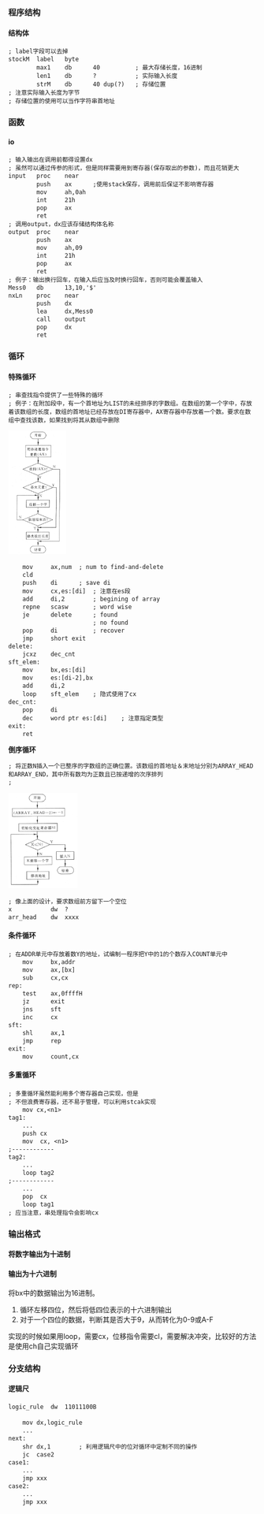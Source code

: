### 程序结构

#### 结构体

```assembly
; label字段可以去掉
stockM  label   byte
        max1    db      40			; 最大存储长度，16进制
        len1    db      ?			; 实际输入长度
        strM    db      40 dup(?)	; 存储位置
; 注意实际输入长度为字节
; 存储位置的使用可以当作字符串首地址
```

### 函数

#### io

```assembly
; 输入输出在调用前都得设置dx
; 虽然可以通过传参的形式，但是同样需要用到寄存器(保存取出的参数)，而且花销更大
input	proc	near
		push    ax		;使用stack保存，调用前后保证不影响寄存器
        mov     ah,0ah
        int     21h
        pop     ax
        ret
; 调用output，dx应该存储结构体名称
output  proc    near
        push    ax
        mov     ah,09
        int     21h
        pop     ax
        ret
; 例子：输出换行回车，在输入后应当及时换行回车，否则可能会覆盖输入
Mess0   db      13,10,'$'
nxLn    proc    near
        push    dx
        lea     dx,Mess0
        call    output
        pop     dx
        ret
```

### 循环

#### 特殊循环

```assembly
; 串查找指令提供了一些特殊的循环
; 例子：在附加段中，有一个首地址为LIST的未经排序的字数组。在数组的第一个字中，存放着该数组的长度，数组的首地址已经存放在DI寄存器中，AX寄存器中存放着一个数。要求在数组中查找该数，如果找到将其从数组中删除
```

<img src="3.1_tricks.assets/1574393350247.png" alt="1574393350247" style="zoom: 33%;" />

```assembly
    mov		ax,num	; num to find-and-delete
    cld
    push 	di		; save di
	mov		cx,es:[di]	; 注意在es段
	add		di,2		; begining of array
	repne	scasw		; word wise
	je		delete		; found
						; no found
	pop		di			; recover
	jmp		short exit
delete:
	jcxz	dec_cnt
sft_elem:
	mov		bx,es:[di]
	mov		es:[di-2],bx
	add		di,2
	loop	sft_elem	; 隐式使用了cx
dec_cnt:
	pop		di
	dec		word ptr es:[di]	; 注意指定类型
exit:
	ret
```

**倒序循环**

```assembly
; 将正数N插入一个已整序的字数组的正确位置。该数组的首地址＆末地址分别为ARRAY_HEAD和ARRAY_END，其中所有数均为正数且已按递增的次序排列
; 
```

<img src="3.1_tricks.assets/1574394489991.png" alt="1574394489991" style="zoom:33%;" />

```assembly
; 像上面的设计，要求数组前方留下一个空位
x			dw	?
arr_head	dw	xxxx
```



#### 条件循环

```assembly
; 在ADDR单元中存放着数Y的地址，试编制一程序把Y中的1的个数存入COUNT单元中
	mov		bx,addr
	mov		ax,[bx]
	sub		cx,cx
rep:
	test	ax,0ffffH
	jz		exit
	jns		sft
	inc		cx
sft:
	shl		ax,1
	jmp		rep
exit:
	mov		count,cx
```

#### 多重循环

```assembly
; 多重循环虽然能利用多个寄存器自己实现，但是
; 不但浪费寄存器，还不易于管理，可以利用stcak实现
	mov cx,<n1>
tag1:
	...
	push cx
	mov	 cx, <n1>
;------------
tag2:
	...
	loop tag2
;------------
	...
	pop  cx
	loop tag1
; 应当注意，串处理指令会影响cx
```

### 输出格式

#### 将数字输出为十进制

#### 输出为十六进制

将bx中的数据输出为16进制。

1. 循环左移四位，然后将低四位表示的十六进制输出
2. 对于一个四位的数据，判断其是否大于9，从而转化为0-9或A-F

实现的时候如果用loop，需要cx，位移指令需要cl，需要解决冲突，比较好的方法是使用ch自己实现循环

### 分支结构

#### 逻辑尺

```assembly
logic_rule	dw	11011100B
	
	mov	dx,logic_rule
	...
next:
	shr	dx,1		; 利用逻辑尺中的位对循环中定制不同的操作
	jc	case2
case1:
	...
	jmp	xxx
case2:
	...
	jmp	xxx
```

